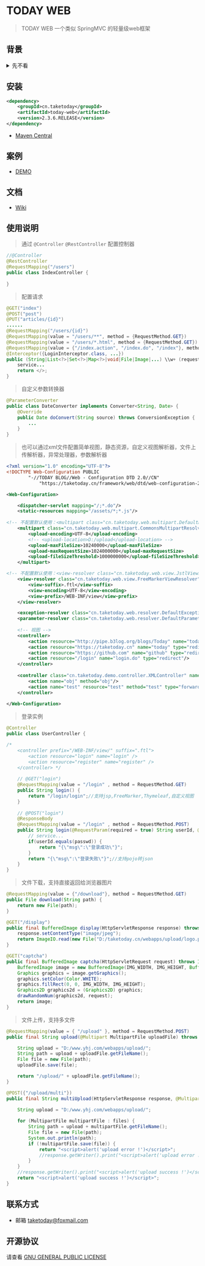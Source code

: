 # TODAY WEB

> TODAY WEB 一个类似 SpringMVC 的轻量级web框架

## 背景
<details>
  <summary>先不看</summary>
<blockquote>
	<p>
  本人大学生一枚，专业是电子信息工程，大三在读。大一开始学Java，准确的说是高三最后的几周开始的. 果然兴趣是最好的老师， 在大一下学期自己独自一人从前端到后台写了我的个人网站：<a href="https://taketoday.cn">TODAY BLOG</a> 。 从注册域名到备案再到网站成功上线，我遇到过的困难数不计其数。因为感兴趣所以我坚持了下来。第一个版本使用的纯Servlet写的。后来了解到Java有很多开源框架可以简化我的开发。于是又投入到新一轮的学习之中...... 学了Struts2后自己学着写了一个小框架：<a href="https://gitee.com/TAKETODAY/today_web/tree/v1.1.1/">TODAY WEB</a>，几百行搞定从解析xml定义的action到处理对应的请求。学了Spring MVC后，我写了此项目：<a href="https://gitee.com/TAKETODAY/today_web">TODAY WEB 2.0</a>。
	</p>
</blockquote>
 
</details>

## 安装

```xml
<dependency>
    <groupId>cn.taketoday</groupId>
    <artifactId>today-web</artifactId>
    <version>2.3.6.RELEASE</version>
</dependency>
```
- [Maven Central](https://search.maven.org/artifact/cn.taketoday/today-web/2.3.6.RELEASE/jar)

## 案例
- [DEMO](https://github.com/TAKETODAY/today-web-demo)

## 文档
- [Wiki](https://gitee.com/TAKETODAY/today_web/wikis)

## 使用说明

> 通过 `@Controller` `@RestController` 配置控制器

```java
//@Controller
@RestController
@RequestMapping("/users")
public class IndexController {
    
}
```

> 配置请求

```java
@GET("index")
@POST("post")
@PUT("articles/{id}")
......
@RequestMapping("/users/{id}")
@RequestMapping(value = "/users/**", method = {RequestMethod.GET})
@RequestMapping(value = "/users/*.html", method = {RequestMethod.GET})
@RequestMapping(value = {"/index.action", "/index.do", "/index"}, method = RequestMethod.GET)
@Interceptor({LoginInterceptor.class, ...})
public (String|List<?>|Set<?>|Map<?>|void|File|Image|...) \\w+ (request, request, session,servletContext, str, int, long , byte, short, boolean, @Session("loginUser"), @Header("User-Agent"), @Cookie("JSESSIONID"), @PathVariable("id"), @RequestBody("users"), @Multipart("uploadFiles") MultipartFile[]) {
    service...
    return </>;
}
```
> 自定义参数转换器

```java
@ParameterConverter 
public class DateConverter implements Converter<String, Date> {
    @Override
    public Date doConvert(String source) throws ConversionException {
        ...
    }
}
```

> 也可以通过xml文件配置简单视图，静态资源，自定义视图解析器，文件上传解析器，异常处理器，参数解析器

```xml
<?xml version="1.0" encoding="UTF-8"?>
<!DOCTYPE Web-Configuration PUBLIC 
		"-//TODAY BLOG//Web - Configuration DTD 2.0//CN"
			"https://taketoday.cn/framework/web/dtd/web-configuration-2.3.3.dtd">

<Web-Configuration>

    <dispatcher-servlet mapping="/;*.do"/>
    <static-resources mapping="/assets/*;*.js"/>
    
<!-- 不配置默认使用：<multipart class="cn.taketoday.web.multipart.DefaultMultipartResolver"> 支持自定义-->
    <multipart class="cn.taketoday.web.multipart.CommonsMultipartResolver">
        <upload-encoding>UTF-8</upload-encoding>
        <!-- <upload-location>D:/upload</upload-location> -->
        <upload-maxFileSize>10240000</upload-maxFileSize>
        <upload-maxRequestSize>1024000000</upload-maxRequestSize>
        <upload-fileSizeThreshold>1000000000</upload-fileSizeThreshold>
    </multipart>

<!-- 不配置默认使用：<view-resolver class="cn.taketoday.web.view.JstlViewResolver"> 同样支持自定义-->
    <view-resolver class="cn.taketoday.web.view.FreeMarkerViewResolver">
        <view-suffix>.ftl</view-suffix>
        <view-encoding>UTF-8</view-encoding>
        <view-prefix>/WEB-INF/view</view-prefix>
    </view-resolver>

	<exception-resolver class="cn.taketoday.web.resolver.DefaultExceptionResolver"/>
	<parameter-resolver class="cn.taketoday.web.resolver.DefaultParameterResolver"/>
    
    <!-- 视图 -->
    <controller>
        <action resource="http://pipe.b3log.org/blogs/Today" name="today-blog-pipe" type="redirect"/>
        <action resource="https://taketoday.cn" name="today" type="redirect"/>
        <action resource="https://github.com" name="github" type="redirect"/>
        <action resource="/login" name="login.do" type="redirect"/>
    </controller>
    
    <controller class="cn.taketoday.demo.controller.XMLController" name="xmlController" prefix="/xml/">
        <action name="obj" method="obj"/>
        <action name="test" resource="test" method="test" type="forward"/>
    </controller>
    
</Web-Configuration>
```
>  登录实例

```java
@Controller
public class UserController {

/* 
    <controller prefix="/WEB-INF/view/" suffix=".ftl">
        <action resource="login" name="login" />
        <action resource="register" name="register" />
    </controller> */
    
    // @GET("login")
    @RequestMapping(value = "/login" , method = RequestMethod.GET)
    public String login() {
        return "/login/login";//支持jsp,FreeMarker,Thymeleaf,自定义视图
    }
    
    // @POST("login")
    @ResponseBody
    @RequestMapping(value = "/login" , method = RequestMethod.POST)
    public String login(@RequestParam(required = true) String userId, @RequestParam(required = true) String passwd) {
        // service...
        if(userId.equals(passwd)) {
            return "{\"msg\":\"登录成功\"}";
        }
        return "{\"msg\":\"登录失败\"}";//支持pojo转json
    }
}
```

> 文件下载，支持直接返回给浏览器图片

```java
@RequestMapping(value = {"/download"}, method = RequestMethod.GET)
public File download(String path) {
    return new File(path);
}
```

```java
@GET("/display")
public final BufferedImage display(HttpServletResponse response) throws IOException {
    response.setContentType("image/jpeg");
    return ImageIO.read(new File("D:/taketoday.cn/webapps/upload/logo.png"));
}

@GET("captcha")
public final BufferedImage captcha(HttpServletRequest request) throws IOException {
    BufferedImage image = new BufferedImage(IMG_WIDTH, IMG_HEIGHT, BufferedImage.TYPE_INT_RGB);
    Graphics graphics = image.getGraphics();
    graphics.setColor(Color.WHITE);
    graphics.fillRect(0, 0, IMG_WIDTH, IMG_HEIGHT);
    Graphics2D graphics2d = (Graphics2D) graphics;
    drawRandomNum(graphics2d, request);
    return image;
}
```

> 文件上传，支持多文件

```java
@RequestMapping(value = { "/upload" }, method = RequestMethod.POST)
public final String upload(@Multipart MultipartFile uploadFile) throws IOException {

    String upload = "D:/www.yhj.com/webapps/upload/";
    String path = upload + uploadFile.getFileName();
    File file = new File(path);
    uploadFile.save(file);

    return "/upload/" + uploadFile.getFileName();
}

@POST({"/upload/multi"})
public final String multiUpload(HttpServletResponse response, @Multipart MultipartFile[] files) throws IOException {

    String upload = "D:/www.yhj.com/webapps/upload/";
    
    for (MultipartFile multipartFile : files) {
        String path = upload + multipartFile.getFileName();
        File file = new File(path);
        System.out.println(path);
        if (!multipartFile.save(file)) {
            return "<script>alert('upload error !')</script>";
            //response.getWriter().print("<script>alert('upload error !')</script>");
        }
    }
    //response.getWriter().print("<script>alert('upload success !')</script>");
    return "<script>alert('upload success !')</script>";
}
```

## 联系方式
- 邮箱 taketoday@foxmail.com

## 开源协议
请查看 [GNU GENERAL PUBLIC LICENSE](https://github.com/TAKETODAY/today-web/blob/master/LICENSE)

